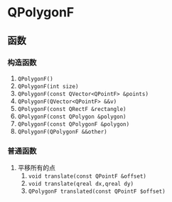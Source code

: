 # QPolygonF

## 函数

### 构造函数

1. `QPolygonF()`
2. `QPolygonF(int size)`
3. `QPolygonF(const QVector<QPointF> &points)`
4. `QPolygonF(QVector<QPointF> &&v)`
5. `QPolygonF(const QRectF &rectangle)`
6. `QPolygonF(const QPolygon &polygon)`
7. `QPolygonF(const QPolygonF &polygon)`
8. `QPolygonF(QPolygonF &&other)`

### 普通函数

1. 平移所有的点
    1. `void translate(const QPointF &offset)`
    2. `void translate(qreal dx,qreal dy)`
    3. `QPolygonF translated(const QPointF $offset)`